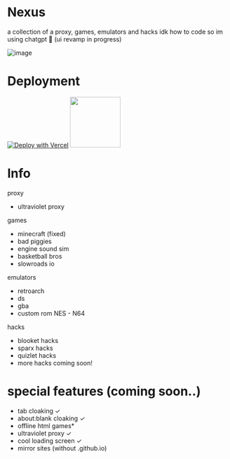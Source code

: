 # Nexus
a collection of a proxy, games, emulators and hacks idk how to code so im using chatgpt 🥀 (ui revamp in progress)

![image](https://github.com/user-attachments/assets/7b3e0118-ff43-464a-afaf-f20f4dad43e6)

# Deployment

[![Deploy with Vercel](https://vercel.com/button)](https://vercel.com/new/clone?repository-url=https%3A%2F%2Fgithub.com%2Fbreezly101%2Fnexus) [<img src="https://www.koyeb.com/static/images/deploy/button.svg" width="115"/>](https://app.koyeb.com/deploy?https://github.com/breezly101/nexus)

# Info

proxy
- ultraviolet proxy

games
- minecraft (fixed)
- bad piggies
- engine sound sim
- basketball bros
- slowroads io


emulators
- retroarch
- ds
- gba
- custom rom NES - N64

hacks
- blooket hacks
- sparx hacks
- quizlet hacks
- more hacks coming soon!

# special features (coming soon..)
- tab cloaking ✓
- about:blank cloaking ✓
- offline html games*
- ultraviolet proxy ✓
- cool loading screen ✓
- mirror sites (without .github.io)

